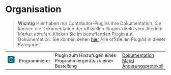 
# Organisation


>**Wichtig**
>Hier haben nur Contributor-Plugins ihre Dokumentation. Sie können die Dokumentation der offiziellen Plugins direkt vom Jeedom Market abrufen. Klicken Sie im betreffenden Plugin auf Dokumentation.
>Sie können sehen [hier](https://market.jeedom.com/index.php?v=d&p=market&type=plugin&categorie=organization) Alle offiziellen Plugins in dieser Kategorie


| | | | |
|--- | --- | --- | ---|
|<img src="programmateur/programmateur_icon.png" class="pluginLogo" width="100" />|Programmierer|Plugin zum Hinzufügen eines Programmiergeräts zu einer Bestellung|[Dokumentation](https://caelion.github.io/jeedom-plugins-documentation/Programmierer/de_DE/)<br/>[Markt](https://market.jeedom.com/index.php?v=d&p=market_display&id=3942)<br/>[Änderungsprotokoll](https://caelion.github.io/jeedom-plugins-documentation/Programmierer/de_DE/changelog)|
